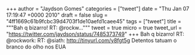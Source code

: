 
+++
author = "Jaydson Gomes"
categories = ["tweet"]
date = "Thu Jan 07 17:19:47 +0000 2010"
draft = false
slug = "4ff1669c61b9fcbc39d4703f1de10aefd1caee45"
tags = ["tweet"]
title = """Bah q bizarro! RT: @rockw..."""
tweet = true
micro = true
tweet_url = "https://twitter.com/jaydson/status/7485373749"
+++
Bah q bizarro! RT: @rockwork: RT: @siath: http://tinyurl.com/y8fgt5g Detentos tatuam o branco do olho nos EUA
